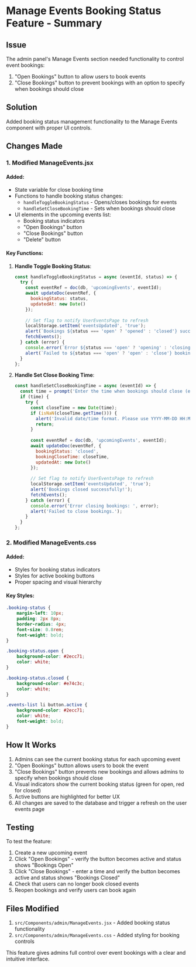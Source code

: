 # Manage Events Booking Status Feature - Summary

## Issue
The admin panel's Manage Events section needed functionality to control event bookings:
1. "Open Bookings" button to allow users to book events
2. "Close Bookings" button to prevent bookings with an option to specify when bookings should close

## Solution
Added booking status management functionality to the Manage Events component with proper UI controls.

## Changes Made

### 1. Modified ManageEvents.jsx

#### Added:
- State variable for close booking time
- Functions to handle booking status changes:
  - `handleToggleBookingStatus` - Opens/closes bookings for events
  - `handleSetCloseBookingTime` - Sets when bookings should close
- UI elements in the upcoming events list:
  - Booking status indicators
  - "Open Bookings" button
  - "Close Bookings" button
  - "Delete" button

#### Key Functions:

1. **Handle Toggle Booking Status**:
   ```javascript
   const handleToggleBookingStatus = async (eventId, status) => {
     try {
       const eventRef = doc(db, 'upcomingEvents', eventId);
       await updateDoc(eventRef, {
         bookingStatus: status,
         updatedAt: new Date()
       });
       
       // Set flag to notify UserEventsPage to refresh
       localStorage.setItem('eventsUpdated', 'true');
       alert(`Bookings ${status === 'open' ? 'opened' : 'closed'} successfully!`);
       fetchEvents();
     } catch (error) {
       console.error(`Error ${status === 'open' ? 'opening' : 'closing'} bookings: `, error);
       alert(`Failed to ${status === 'open' ? 'open' : 'close'} bookings.`);
     }
   };
   ```

2. **Handle Set Close Booking Time**:
   ```javascript
   const handleSetCloseBookingTime = async (eventId) => {
     const time = prompt('Enter the time when bookings should close (e.g., 2023-12-31 18:00):');
     if (time) {
       try {
         const closeTime = new Date(time);
         if (isNaN(closeTime.getTime())) {
           alert('Invalid date/time format. Please use YYYY-MM-DD HH:MM format.');
           return;
         }
         
         const eventRef = doc(db, 'upcomingEvents', eventId);
         await updateDoc(eventRef, {
           bookingStatus: 'closed',
           bookingCloseTime: closeTime,
           updatedAt: new Date()
         });
         
         // Set flag to notify UserEventsPage to refresh
         localStorage.setItem('eventsUpdated', 'true');
         alert('Bookings closed successfully!');
         fetchEvents();
       } catch (error) {
         console.error('Error closing bookings: ', error);
         alert('Failed to close bookings.');
       }
     }
   };
   ```

### 2. Modified ManageEvents.css

#### Added:
- Styles for booking status indicators
- Styles for active booking buttons
- Proper spacing and visual hierarchy

#### Key Styles:

```css
.booking-status {
    margin-left: 10px;
    padding: 2px 8px;
    border-radius: 4px;
    font-size: 0.8rem;
    font-weight: bold;
}

.booking-status.open {
    background-color: #2ecc71;
    color: white;
}

.booking-status.closed {
    background-color: #e74c3c;
    color: white;
}

.events-list li button.active {
    background-color: #2ecc71;
    color: white;
    font-weight: bold;
}
```

## How It Works

1. Admins can see the current booking status for each upcoming event
2. "Open Bookings" button allows users to book the event
3. "Close Bookings" button prevents new bookings and allows admins to specify when bookings should close
4. Visual indicators show the current booking status (green for open, red for closed)
5. Active buttons are highlighted for better UX
6. All changes are saved to the database and trigger a refresh on the user events page

## Testing

To test the feature:
1. Create a new upcoming event
2. Click "Open Bookings" - verify the button becomes active and status shows "Bookings Open"
3. Click "Close Bookings" - enter a time and verify the button becomes active and status shows "Bookings Closed"
4. Check that users can no longer book closed events
5. Reopen bookings and verify users can book again

## Files Modified

1. `src/Components/admin/ManageEvents.jsx` - Added booking status functionality
2. `src/Components/admin/ManageEvents.css` - Added styling for booking controls

This feature gives admins full control over event bookings with a clear and intuitive interface.